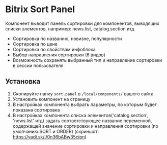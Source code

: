 Bitrix Sort Panel
==============

Компонент выводит панель сортировки для компонентов, выводящих списки элементов, например: news.list, catalog.section итд

* Сортировка по названию, новизне, популярности
* Сортировка по цене
* Сортировка по свойствам инфоблока
* Выбор направления сортировки (6 видов)
* Возможность сохранять выбранный тип и направление сортировки в сессии пользователя

Установка
---------

1. Скопируйте папку `sort.panel` в `/local/components/` вашего сайта
2. Установить компонент на страницу 
3. В настройках компонента выбрать параметры, по которым будет показана сортировка 
4. В настройках компонента списка элементов('catalog.section', 'news.list' итд) задать соответствующее название переменной, содержащей значение сортировки и направления сортировки (по умолчанию:SORT и ORDER) (скриншот: https://yadi.sk/i/0n36bABw35cipn)